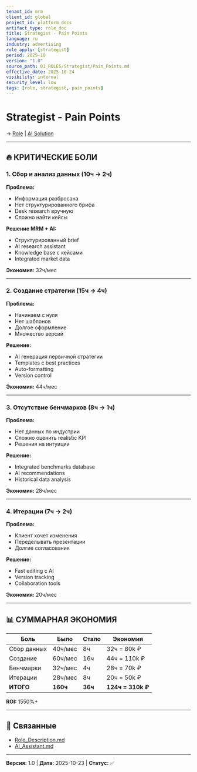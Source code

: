 ```yaml
---
tenant_id: mrm
client_id: global
project_id: platform_docs
artifact_type: role_doc
title: Strategist - Pain Points
language: ru
industry: advertising
role_apply: [strategist]
period: 2025-10
version: "1.0"
source_path: 01_ROLES/Strategist/Pain_Points.md
effective_date: 2025-10-24
visibility: internal
security_level: low
tags: [role, strategist, pain_points]
---
```


# Strategist - Pain Points

→ [Role](./Role_Description.md) | [AI Solution](./AI_Assistant.md)

---

## 🔥 КРИТИЧЕСКИЕ БОЛИ

### 1. Сбор и анализ данных (10ч → 2ч)

**Проблема:**
- Информация разбросана
- Нет структурированного брифа
- Desk research вручную
- Сложно найти кейсы

**Решение MRM + AI:**
- Структурированный brief
- AI research assistant
- Knowledge base с кейсами
- Integrated market data

**Экономия:** 32ч/мес

---

### 2. Создание стратегии (15ч → 4ч)

**Проблема:**
- Начинаем с нуля
- Нет шаблонов
- Долгое оформление
- Множество версий

**Решение:**
- AI генерация первичной стратегии
- Templates с best practices
- Auto-formatting
- Version control

**Экономия:** 44ч/мес

---

### 3. Отсутствие бенчмарков (8ч → 1ч)

**Проблема:**
- Нет данных по индустрии
- Сложно оценить realistic KPI
- Решения на интуиции

**Решение:**
- Integrated benchmarks database
- AI recommendations
- Historical data analysis

**Экономия:** 28ч/мес

---

### 4. Итерации (7ч → 2ч)

**Проблема:**
- Клиент хочет изменения
- Переделывать презентации
- Долгие согласования

**Решение:**
- Fast editing с AI
- Version tracking
- Collaboration tools

**Экономия:** 20ч/мес

---

## 📊 СУММАРНАЯ ЭКОНОМИЯ

| Боль | Было | Стало | Экономия |
|------|------|-------|----------|
| Сбор данных | 40ч/мес | 8ч | 32ч = 80k ₽ |
| Создание | 60ч/мес | 16ч | 44ч = 110k ₽ |
| Бенчмарки | 32ч/мес | 4ч | 28ч = 70k ₽ |
| Итерации | 28ч/мес | 8ч | 20ч = 50k ₽ |
| **ИТОГО** | **160ч** | **36ч** | **124ч = 310k ₽** |

**ROI:** 1550%+

---

## 🔗 Связанные

- [Role_Description.md](./Role_Description.md)
- [AI_Assistant.md](./AI_Assistant.md)

---

**Версия:** 1.0 | **Дата:** 2025-10-23 | **Статус:** ✅


